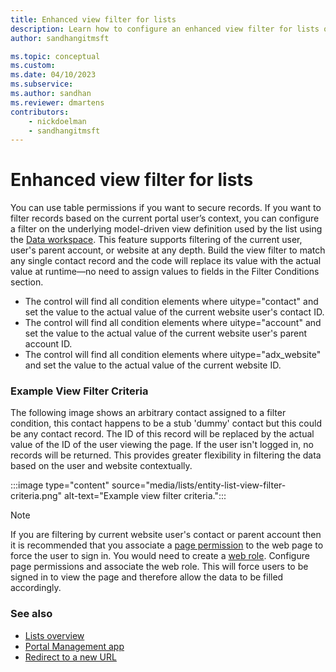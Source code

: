 ```yaml
---
title: Enhanced view filter for lists
description: Learn how to configure an enhanced view filter for lists on a website.
author: sandhangitmsft

ms.topic: conceptual
ms.custom: 
ms.date: 04/10/2023
ms.subservice: 
ms.author: sandhan
ms.reviewer: dmartens
contributors:
    - nickdoelman
    - sandhangitmsft
---
```


# Enhanced view filter for lists

You can use table permissions if you want to secure records.  If you want to filter records based on the current portal user’s context, you can configure a filter on the underlying model-driven view definition used by the list using the [Data workspace](data-workspace-views.md). This feature supports filtering of the current user, user's parent account, or website at any depth. Build the view filter to match any single contact record and the code will replace its value with the actual value at runtime&mdash;no need to assign values to fields in the Filter Conditions section.

- The control will find all condition elements where uitype="contact" and set the value to the actual value of the current website user's contact ID.
- The control will find all condition elements where uitype="account" and set the value to the actual value of the current website user's parent account ID.
- The control will find all condition elements where uitype="adx_website" and set the value to the actual value of the current website ID.

### Example View Filter Criteria

The following image shows an arbitrary contact assigned to a filter condition, this contact happens to be a stub 'dummy' contact but this could be any contact record. The ID of this record will be replaced by the actual value of the ID of the user viewing the page. If the user isn't logged in, no records will be returned. This provides greater flexibility in filtering the data based on the user and website contextually.

:::image type="content" source="media/lists/entity-list-view-filter-criteria.png" alt-text="Example view filter criteria.":::

> [!NOTE]
> If you are filtering by current website user's contact or parent account then it is recommended that you associate a [page permission](../security/page-security.md) to the web page to force the user to sign in. You would need to create a [web role](../security/create-web-roles.md). Configure page permissions and associate the web role. This will force users to be signed in to view the page and therefore allow the data to be filled accordingly.

### See also

- [Lists overview](lists.md)
- [Portal Management app](portal-management-app.md)  
- [Redirect to a new URL](add-redirect-url.md)



